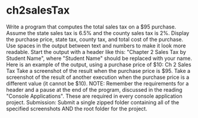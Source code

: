 # ch2salesTax
Write a program that computes the total sales tax on a $95 purchase. Assume the state sales tax is 6.5% and the county sales tax is 2%. Display the purchase price, state tax, county tax, and total cost of the purchase. Use spaces in the output between text and numbers to make it look more readable. Start the output with a header like this: "Chapter 2 Sales Tax by Student Name", where "Student Name" should be replaced with your name.  Here is an example of the output, using a purchase price of $10:  Ch 2 Sales Tax  Take a screenshot of the result when the purchase price is $95. Take a screenshot of the result of another execution when the purchase price is a different value (it cannot be $10).     NOTE: Remember the requirements for a header and a pause at the end of the program, discussed in the reading "Console Applications". These are required in every console application project.  Submission: Submit a single zipped folder containing all of the specified screenshots AND the root folder for the project.
